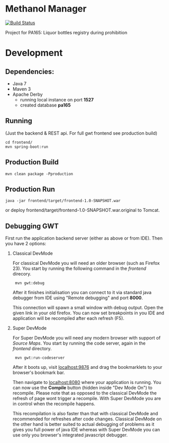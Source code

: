 # Methanol Manager

[![Build Status](https://travis-ci.org/matobet/methanol-manager.svg?branch=master)](https://travis-ci.org/matobet/methanol-manager)

Project for PA165: Liquor bottles registry during prohibition

# Development

## Dependencies:

* Java 7
* Maven 3
* Apache Derby
    * running local instance on port **1527**
    * created database **pa165**

## Running

(Just the backend & REST api. For full gwt frontend see production build)

    cd frontend/
    mvn spring-boot:run
    
## Production Build

    mvn clean package -Pproduction

## Production Run

    java -jar frontend/target/frontend-1.0-SNAPSHOT.war
    
or deploy frontend/target/frontend-1.0-SNAPSHOT.war.original to Tomcat.

## Debugging GWT

First run the application backend server (either as above or from IDE).
Then you have 2 options:

1. Classical DevMode

    For classical DevMode you will need an older browser (such as Firefox 23).
    You start by running the following command in the *frontend* direcory.

        mvn gwt:debug

    After it finishes initialisation you can connect to it via standard java debugger from IDE using "Remote debugging"
    and port **8000**.

    This connection will spawn a small window with debug output. Open the given link in your old firefox. You can now
    set breakpoints in you IDE and application will be recompiled after each refresh (F5).

2. Super DevMode

    For Super DevMode you will need any modern browser with support of *Source Maps*.
    You start by running the code server, again in the *frontend* directory.

        mvn gwt:run-codeserver

    After it boots up, visit [localhost:9876](http://localhost:9876) and drag the bookmarklets to your browser's
    bookmark bar.

    Then navigate to [localhost:8080](http://localhost:8080) where your application is running. You can now use the
    **Compile** button (hidden inside "Dev Mode On") to recompile. Please note that as opposed to the classical DevMode
    the refresh of page wont trigger a recompile. With Super DevMode you are in control when the recompile happens.

    This recompilation is also faster than that with classical DevMode and recommended for refreshes after code changes.
    Classical DevMode on the other hand is better suited to actual debugging of problems as it gives you full power of
    java IDE whereas with Super DevMode you can use only you browser's integrated javascript debugger.
